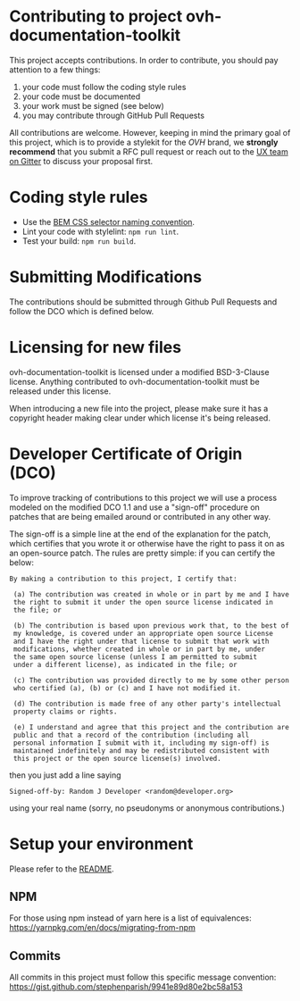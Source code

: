 # Contributing to project ovh-documentation-toolkit

This project accepts contributions. In order to contribute, you should
pay attention to a few things:

1. your code must follow the coding style rules
2. your code must be documented
3. your work must be signed (see below)
4. you may contribute through GitHub Pull Requests

All contributions are welcome. However, keeping in mind the primary goal
of this project, which is to provide a stylekit for the _OVH_ brand, we
**strongly recommend** that you submit a RFC pull request or reach out
to the [UX team on Gitter](https://gitter.im/ovh/ux) to discuss your
proposal first.

# Coding style rules

* Use the [BEM CSS selector naming convention](https://en.bem.info/methodology/naming-convention/).
* Lint your code with stylelint: `npm run lint`.
* Test your build: `npm run build`.

# Submitting Modifications

The contributions should be submitted through Github Pull Requests and
follow the DCO which is defined below.

# Licensing for new files

ovh-documentation-toolkit is licensed under a modified BSD-3-Clause license. Anything
contributed to ovh-documentation-toolkit must be released under this license.

When introducing a new file into the project, please make sure it has a
copyright header making clear under which license it's being released.

# Developer Certificate of Origin (DCO)

To improve tracking of contributions to this project we will use a
process modeled on the modified DCO 1.1 and use a "sign-off" procedure
on patches that are being emailed around or contributed in any other
way.

The sign-off is a simple line at the end of the explanation for the
patch, which certifies that you wrote it or otherwise have the right
to pass it on as an open-source patch.  The rules are pretty simple:
if you can certify the below:

```
By making a contribution to this project, I certify that:

 (a) The contribution was created in whole or in part by me and I have
 the right to submit it under the open source license indicated in
 the file; or

 (b) The contribution is based upon previous work that, to the best of
 my knowledge, is covered under an appropriate open source License
 and I have the right under that license to submit that work with
 modifications, whether created in whole or in part by me, under
 the same open source license (unless I am permitted to submit
 under a different license), as indicated in the file; or

 (c) The contribution was provided directly to me by some other person
 who certified (a), (b) or (c) and I have not modified it.

 (d) The contribution is made free of any other party's intellectual
 property claims or rights.

 (e) I understand and agree that this project and the contribution are
 public and that a record of the contribution (including all
 personal information I submit with it, including my sign-off) is
 maintained indefinitely and may be redistributed consistent with
 this project or the open source license(s) involved.
```

then you just add a line saying

```
Signed-off-by: Random J Developer <random@developer.org>
```

using your real name (sorry, no pseudonyms or anonymous contributions.)


# Setup your environment

Please refer to the [README](README.md).

## NPM

For those using npm instead of yarn here is a list of equivalences: <https://yarnpkg.com/en/docs/migrating-from-npm>

## Commits

All commits in this project must follow this specific message convention: <https://gist.github.com/stephenparish/9941e89d80e2bc58a153>
